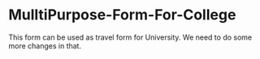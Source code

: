 # MulltiPurpose-Form-For-College
This form can be used as travel form for University. We need to do some more changes in that.
